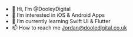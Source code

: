 - 👋 Hi, I’m @DooleyDigital
- 👀 I’m interested in iOS & Android Apps
- 🌱 I’m currently learning Swift UI & Flutter
- 📫 How to reach me Jordan@dooledigital.co.uk

<!---
DooleyDigital/DooleyDigital is a ✨ special ✨ repository because its `README.md` (this file) appears on your GitHub profile.
You can click the Preview link to take a look at your changes.
--->
